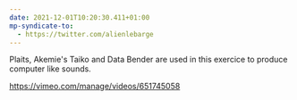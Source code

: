 ```yaml
---
date: 2021-12-01T10:20:30.411+01:00
mp-syndicate-to:
  - https://twitter.com/alienlebarge
---
```

Plaits, Akemie's Taiko and Data Bender are used in this exercice to produce computer like sounds. 

https://vimeo.com/manage/videos/651745058
